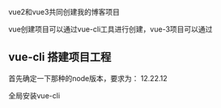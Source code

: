 vue2和vue3共同创建我的博客项目

vue创建项目可以通过vue-cli工具进行创建，vue-3项目可以通过



## vue-cli 搭建项目工程

首先确定一下那种的node版本，要求为： 12.22.12

全局安装vue-cli